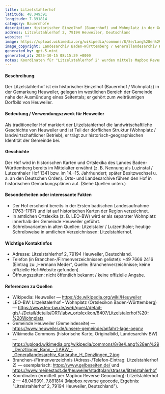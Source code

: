 ```yaml
---
title: Litzelstahlerhof
latitude: 48.049391
longitude: 7.891814
category: Bauernhöfe
description: Historischer Einzelhof (Bauernhof) und Wohnplatz in der Gemarkung Heuweiler (Ortsteil/Lagepunkt Hinterheuweiler).
address: Litzelstahlerhof 2, 79194 Heuweiler, Deutschland
website: ""
image: https://upload.wikimedia.org/wikipedia/commons/8/8e/Lang%28en%29_Denztlinger_Bann_-_LABW_-_Generallandesarchiv_Karlsruhe_H_Denzlingen_2.jpg
image_copyright: Landesarchiv Baden-Württemberg / Generallandesarchiv Karlsruhe, CC BY 4.0
generated_by: gpt-5-mini
generated_at: 2025-10-15 08:15:39 +0000
notes: Koordinaten für "Litzelstahlerhof 2" wurden mittels Mapbox Reverse Geocoding ermittelt; keine offizielle eigene Website für den Hof gefunden (gemeindliche Website heuweiler.de). Bild ist eine historische Karte (Landesarchiv BW) auf Wikimedia Commons, zeigt Litzelstaler/Litzelstahler Hof in der Gemarkung Heuweiler.
---
```


#### Beschreibung

Der Litzelstahlerhof ist ein historischer Einzelhof (Bauernhof / Wohnplatz) in der Gemarkung Heuweiler, gelegen im westlichen Bereich der Gemeinde nahe der Ausmündung eines Seitentals; er gehört zum weiträumigen Dorfbild von Heuweiler.

#### Bedeutung / Verwendungszweck für Heuweiler

Als traditioneller Hof markiert der Litzelstahlerhof die landwirtschaftliche Geschichte von Heuweiler und ist Teil der dörflichen Struktur (Wohnplatz / landwirtschaftlicher Betrieb), er trägt zur historisch-geographischen Identität der Gemeinde bei.

#### Geschichte

Der Hof wird in historischen Karten und Ortslexika des Landes Baden-Württemberg bereits im Mittelalter erwähnt (z. B. Nennung als Luzinstal / Lutzenthaler Hof 1341 bzw. im 14.–15. Jahrhundert; später Besitzwechsel u. a. an den Deutschen Orden). Orts- und Landesarchive führen den Hof in historischen Gemarkungsplänen auf. (Siehe Quellen unten.)

#### Besonderheiten oder interessante Fakten

- Der Hof erscheint bereits in der Ersten badischen Landesaufnahme (1763–1767) und ist auf historischen Karten der Region verzeichnet.
- In amtlichen Ortslexika (z. B. LEO-BW) wird er als separater Wohnplatz innerhalb der Gemeinde Heuweiler geführt.
- Schreibvarianten in alten Quellen: Litzelstaler / Lutzenthaler; heutige Schreibweise in amtlichen Verzeichnissen: Litzelstahlerhof.

#### Wichtige Kontaktinfos

- Adresse: Litzelstahlerhof 2, 79194 Heuweiler, Deutschland.
- Telefon (in Branchen-/Firmenverzeichnissen gelistet): +49 7666 2416 (Eintrag zu „Hermann Meder“, Quelle: Branchenverzeichnisse; keine offizielle Hof-Website gefunden).
- Öffnungszeiten: nicht öffentlich bekannt / keine offizielle Angabe.

#### Referenzen zu Quellen

- Wikipedia: Heuweiler — https://de.wikipedia.org/wiki/Heuweiler
- LEO-BW: Litzelstalerhof – Wohnplatz (Ortslexikon Baden-Württemberg) — https://www.leo-bw.de/web/guest/detail-gis/-/Detail/details/ORT/labw_ortslexikon/8407/Litzelstalerhof%20-%20Wohnplatz
- Gemeinde Heuweiler (Gemeindeseite) — https://www.heuweiler.de/unsere-gemeinde/anfahrt-lage-oepnv
- Wikimedia Commons (historische Karte, Originalbild, Landesarchiv BW) — https://upload.wikimedia.org/wikipedia/commons/8/8e/Lang%28en%29_Denztlinger_Bann_-_LABW_-_Generallandesarchiv_Karlsruhe_H_Denzlingen_2.jpg
- Branchen-/Firmenverzeichnis (Adress-/Telefon-Eintrag: Litzelstahlerhof 2) — exemplarisch: https://www.gelbeseiten.de/ und https://www.meinestadt.de/heuweiler/stadtplan/strasse/litzelstahlerhof
- Koordinaten (ermittelt per Mapbox Reverse Geocoding): Litzelstahlerhof 2 — 48.049391, 7.891814 (Mapbox reverse geocode, Ergebnis: "Litzelstahlerhof 2, 79194 Heuweiler, Deutschland").
